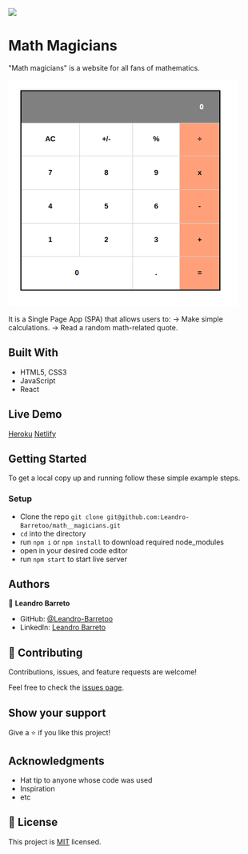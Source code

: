 ![](https://img.shields.io/badge/Microverse-blueviolet)

# Math Magicians

"Math magicians" is a website for all fans of mathematics.

![screenshot](./calculator.png)

It is a Single Page App (SPA) that allows users to:
    -> Make simple calculations.
    -> Read a random math-related quote.

## Built With

- HTML5, CSS3
- JavaScript
- React

## Live Demo

[Heroku](https://math--magicians.herokuapp.com/)
[Netlify](https://flamboyant-bartik-871645.netlify.app/)


## Getting Started

To get a local copy up and running follow these simple example steps.

### Setup

- Clone the repo `git clone git@github.com:Leandro-Barretoo/math__magicians.git`
- `cd` into the directory
- run `npm i` or `npm install` to download required node_modules
- open in your desired code editor
- run `npm start` to start live server

## Authors

👤 **Leandro Barreto**

- GitHub: [@Leandro-Barretoo](https://github.com/Leandro-Barretoo)
- LinkedIn: [Leandro Barreto](https://linkedin.com/in/leandroobarreto/)

## 🤝 Contributing

Contributions, issues, and feature requests are welcome!

Feel free to check the [issues page](../../issues/).

## Show your support

Give a ⭐️ if you like this project!

## Acknowledgments

- Hat tip to anyone whose code was used
- Inspiration
- etc

## 📝 License

This project is [MIT](./MIT.md) licensed.
